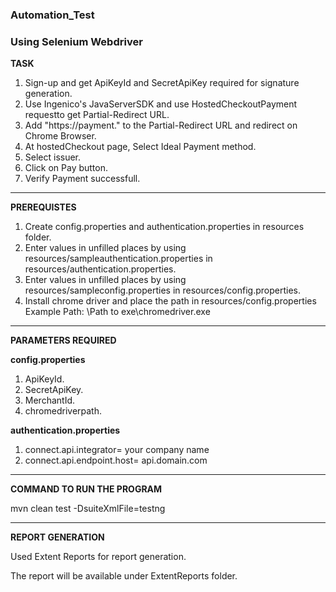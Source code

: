 ### Automation_Test
### Using Selenium Webdriver

**TASK**

1. Sign-up and get ApiKeyId and SecretApiKey required for signature generation.
2. Use Ingenico's JavaServerSDK and use HostedCheckoutPayment requestto get Partial-Redirect URL.
3. Add "https://payment." to the Partial-Redirect URL and redirect on Chrome Browser.
4. At hostedCheckout page, Select Ideal Payment method.
5. Select issuer.
6. Click on Pay button.
7. Verify Payment successfull.

---

**PREREQUISTES**
1. Create config.properties and authentication.properties in resources folder.
1. Enter values in unfilled places by using resources/sampleauthentication.properties in resources/authentication.properties.
2. Enter values in unfilled places by using resources/sampleconfig.properties in resources/config.properties.
3. Install chrome driver and place the path in resources/config.properties
   Example Path: \\Path to exe\\chromedriver.exe

---

**PARAMETERS REQUIRED**

**config.properties**
1. ApiKeyId.
2. SecretApiKey.
3. MerchantId.
4. chromedriverpath.


**authentication.properties**
1. connect.api.integrator= your company name
2. connect.api.endpoint.host= api.domain.com

---

**COMMAND TO RUN THE PROGRAM**

mvn clean test -DsuiteXmlFile=testng

---

**REPORT GENERATION**

Used Extent Reports for report generation.

The report will be available under ExtentReports folder.
